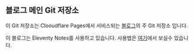 ## 블로그 메인 Git 저장소 ##
이 Git 저장소는 Clooudflare Pages에서 서비스되는 [블로그](https://www.readingsnail.pe.kr)의 주 Git 저장소 입니다.

이 블로그는 Eleventy Notes를 사용하고 있습니다. 사용법은 [여기](https://eleventy-notes.sandroroth.com/n/getting-started/)에서 보실수 있습니다.